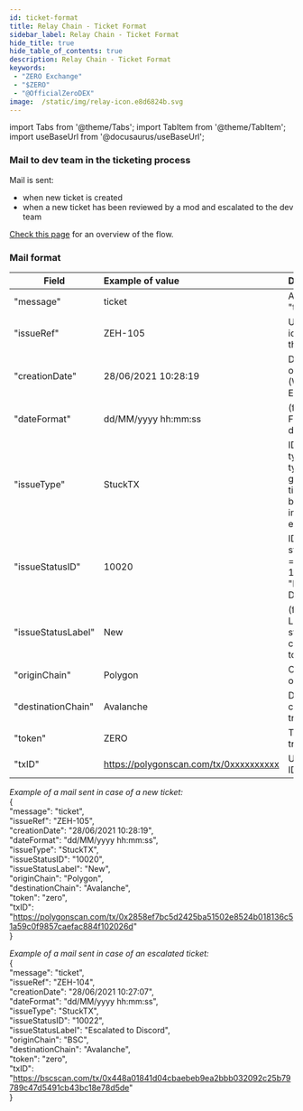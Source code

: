 ```yaml
---
id: ticket-format
title: Relay Chain - Ticket Format
sidebar_label: Relay Chain - Ticket Format
hide_title: true
hide_table_of_contents: true
description: Relay Chain - Ticket Format
keywords:
 - "ZERO Exchange"
 - "$ZERO"
 - "@OfficialZeroDEX"
image:  /static/img/relay-icon.e8d6824b.svg
---
```


import Tabs from '@theme/Tabs';
import TabItem from '@theme/TabItem';
import useBaseUrl from '@docusaurus/useBaseUrl';

### Mail to dev team in the ticketing process

Mail is sent:
* when new ticket is created
* when a new ticket has been reviewed by a mod and escalated to the dev team

[Check this page](servicedesk-info.md) for an overview of the flow.

### Mail format

|Field				|	Example of value										|	Description	 |	Format	 |
| ------------- 			| 	:----------- 								| 	:----- 		 | 	:----- 		 |
| "message"			| ticket	|	 Always "ticket"	|	 String	|
| "issueRef"	| ZEH-105	|	 Unique identifier of the ticket	 |	 ID (String)	 |
| "creationDate"			| 28/06/2021 10:28:19	|	 Date and time of creation (Western Europe)	 |	 String/date	 |
| "dateFormat"	| dd/MM/yyyy hh:mm:ss	|	 (for info) Format of the date	 |	 String	 |
| "issueType"			| StuckTX	|	 ID of ticket type (other types don't generate yet a ticket, like a bug report, UI improvment, etc)	 |	 ID (string)	 |
| "issueStatusID"			| 10020	|	 ID of the status 10020 = "New", 10022 = "Escalated to Discord"	 |	  ID (number)	 |
| "issueStatusLabel"			| New	|	 (for info) Label of the status corresponding to the ID	 |	 String	 |
| "originChain"			| Polygon	|	 Origin chain of the transfer	 |	 ID (string)	 |
| "destinationChain"			| Avalanche	|	 Destination chain of the transfer	 |	 ID (string)	 |
| "token"			| ZERO	|	 Token transferred	 |	  Free text (string)	 |
| "txID"			| https://polygonscan.com/tx/0xxxxxxxxxx	|	 URL of the TX ID	 |	 URL	 |

_Example of a mail sent in case of a new ticket:_  
{  
"message": "ticket",  
"issueRef": "ZEH-105",  
"creationDate": "28/06/2021 10:28:19",  
"dateFormat": "dd/MM/yyyy hh:mm:ss",  
"issueType": "StuckTX",  
"issueStatusID": "10020",  
"issueStatusLabel": "New",  
"originChain": "Polygon",  
"destinationChain": "Avalanche",  
"token": "zero",  
"txID": "https://polygonscan.com/tx/0x2858ef7bc5d2425ba51502e8524b018136c51a59c0f9857caefac884f102026d"  
}  


_Example of a mail sent in case of an escalated ticket:_  
{  
"message": "ticket",  
"issueRef": "ZEH-104",  
"creationDate": "28/06/2021 10:27:07",  
"dateFormat": "dd/MM/yyyy hh:mm:ss",  
"issueType": "StuckTX",  
"issueStatusID": "10022",  
"issueStatusLabel": "Escalated to Discord",  
"originChain": "BSC",  
"destinationChain": "Avalanche",  
"token": "zero",  
"txID": "https://bscscan.com/tx/0x448a01841d04cbaebeb9ea2bbb032092c25b79789c47d5491cb43bc18e78d5de"  
}  


